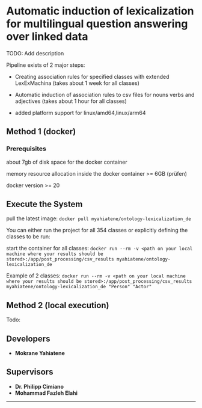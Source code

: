 # Automatic induction of lexicalization for multilingual question answering over linked data

TODO: Add description

Pipeline exists of 2 major steps:

- Creating association rules for specified classes with extended LexExMachina (takes about 1 week for all classes)
- Automatic induction of association rules to csv files for nouns verbs and adjectives (takes about 1 hour for all
  classes)

- added platform support for linux/amd64,linux/arm64

## Method 1 (docker)

### Prerequisites

about 7gb of disk space for the docker container 

memory resource allocation inside the docker container >= 6GB (prüfen)

docker version >= 20

## Execute the System

pull the latest image:
`docker pull myahiatene/ontology-lexicalization_de`

You can either run the project for all 354 classes or explicitly defining the classes to be run:

start the container for all classes:
`docker run --rm -v <path on your local machine where your results should be stored>:/app/post_processing/csv_results myahiatene/ontology-lexicalization_de`

Example of 2 classes:
`docker run --rm -v <path on your local machine where your results should be stored>:/app/post_processing/csv_results myahiatene/ontology-lexicalization_de "Person" "Actor"`

## Method 2 (local execution)

Todo: 

## Developers

* **Mokrane Yahiatene**

## Supervisors

* **Dr. Philipp Cimiano**
* **Mohammad Fazleh Elahi**

---


